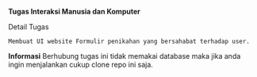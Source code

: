 **Tugas Interaksi Manusia dan Komputer**

Detail Tugas
~~~
Membuat UI website Formulir penikahan yang bersahabat terhadap user.
~~~

**Informasi**
Berhubung tugas ini tidak memakai database maka jika anda ingin menjalankan cukup clone repo ini saja.
